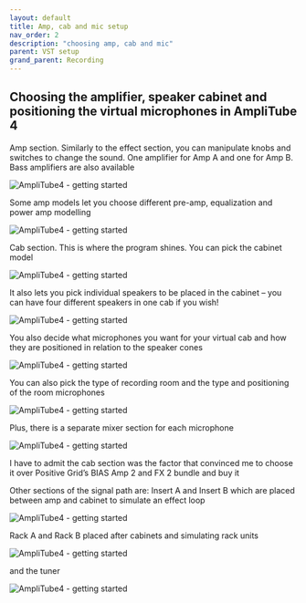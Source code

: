 ```yaml
---
layout: default
title: Amp, cab and mic setup
nav_order: 2
description: "choosing amp, cab and mic"
parent: VST setup
grand_parent: Recording
---
```


## **Choosing the amplifier, speaker cabinet and positioning the virtual microphones in AmpliTube 4**

Amp section. Similarly to the effect section, you can manipulate knobs and switches to change the sound. One amplifier for Amp A and one for Amp B. Bass amplifiers are also available

 ![AmpliTube4 - getting started](../../../assets/images/a4_08_ampmodel.png)

Some amp models let you choose different pre-amp, equalization and power amp modelling

 ![AmpliTube4 - getting started](../../../assets/images/a4_09_ampmodel2.png)

Cab section. This is where the program shines. 
You can pick the cabinet model

 ![AmpliTube4 - getting started](../../../assets/images/a4_10_cabmodel.png)

It also lets you pick individual speakers to be placed in the cabinet – you can have four different speakers in one cab if you wish!

 ![AmpliTube4 - getting started](../../../assets/images/a4_11_speakers.png)

You also decide what microphones you want for your virtual cab and how they are positioned in relation to the speaker cones

 ![AmpliTube4 - getting started](../../../assets/images/a4_12_mics.png)

You can also pick the type of recording room and the type and positioning of the room microphones

 ![AmpliTube4 - getting started](../../../assets/images/a4_13_room.png)

Plus, there is a separate mixer section for each microphone

 ![AmpliTube4 - getting started](../../../assets/images/a4_14_mixer.png)

I have to admit the cab section was the factor that convinced me to choose it over Positive Grid’s BIAS Amp 2 and FX 2 bundle and buy it

Other sections of the signal path are:
Insert A and Insert B which are placed between amp and cabinet to simulate an effect loop

 ![AmpliTube4 - getting started](../../../assets/images/a4_15_fxloop.png)

Rack A and Rack B placed after cabinets and simulating rack units

 ![AmpliTube4 - getting started](../../../assets/images/a4_16_rack.png)

and the tuner 

 ![AmpliTube4 - getting started](../../../assets/images/a4_17_tuner.png)











